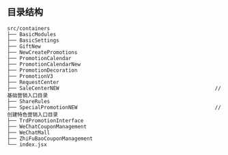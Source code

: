 <!--
 * @Author: wangxiaofeng@hualala.com
 * @Date: 2020-06-29 10:39:40
 * @LastEditTime: 2020-06-29 10:40:46
 * @LastEditors: Please set LastEditors
 * @Description: In User Settings Edit
 * @FilePath: /platform-sale/src/containers/READMD.md
--> 

## 目录结构

```
src/containers
├── BasicModules
├── BasicSettings
├── GiftNew
├── NewCreatePromotions
├── PromotionCalendar
├── PromotionCalendarNew
├── PromotionDecoration
├── PromotionV3
├── RequestCenter
├── SaleCenterNEW                                                   // 基础营销入口目录
├── ShareRules
├── SpecialPromotionNEW                                             // 创建特色营销入口目录
├── TrdPromotionInterface
├── WeChatCouponManagement
├── WeChatMall
├── ZhiFuBaoCouponManagement
└── index.jsx
```